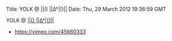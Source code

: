 Title: YOLK @ |\|() |\|∆†|()|\|
Date: Thu, 29 March 2012 19:36:59 GMT

YOLK @ [|\|() |\|∆†|()|\|](http://maps.google.com/maps?q=1542+N.+Milwaukee+Ave+Floor+2+Chicago,+IL+60622&um=1&ie=UTF-8&hq=&hnear=0x880fd2c710fd5e15:0x5897dadc6f50310,1542+N+Milwaukee+Ave,+Chicago,+IL+60622&gl=us&ei=ExyxT72sFcKSgQfywenMCQ&sa=X&oi=geocode_result&ct=title&resnum=1&ved=0CDcQ8gEwAA)

- https://vimeo.com/45660333


